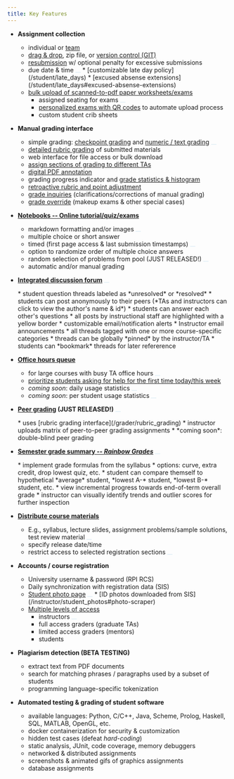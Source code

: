 ```yaml
---
title: Key Features
---
```




* **Assignment collection**   
  * individual or [team](/student/team_assignments)
  * [drag & drop](/student/submission), zip file, or [version control (GIT)](/student/git_submission)
  * [resubmission](/student/managing_versions) w/ optional penalty for excessive submissions
  * due date & time <button style="background-color:#e6f1f7;border:none" onclick='return toggle_display("mydiv9");' href="#"><i class="fas fa-info-circle"></i></button>
    <div markdown="0" id="mydiv9" style="display: none; background-color:#e6f1f7; color:#666666;">In large courses, it is important to have a consistent and firm assignment submission policy.  But it is also important to adapt this policy for verified student personal emergencies.  And to have an organized system and transparent for tracking deadlines and exceptions.</div>
    * [customizable late day policy](/student/late_days)
    * [excused absense extensions](/student/late_days#excused-absense-extensions)
  * [bulk upload of scanned-to-pdf paper worksheets/exams](/instructor/bulk_pdf_upload)
    * assigned seating for exams <button style="background-color:#e6f1f7;border:none" onclick='return toggle_display("mydiv10");' href="#"><i class="fas fa-info-circle"></i></button>
      <div markdown="0" id="mydiv10" style="display: none; background-color:#e6f1f7; color:#666666;">Randomized, assigned seating to combat cheating during written examinations.</div>
    * [personalized exams with QR codes](https://github.com/Submitty/InstructorTools/tree/master/QR_TestMaker) to automate upload process
    * custom student crib sheets



* **Manual grading interface**
  * simple grading: [checkpoint grading](/grader/checkpoint_grading) and [numeric / text grading](/grader/numeric_text_grading) <button style="background-color:#e6f1f7;border:none" onclick='return toggle_display("mydiv11");' href="#"><i class="fas fa-info-circle"></i></button>
    <div markdown="0" id="mydiv11" style="display: none; background-color:#e6f1f7; color:#666666;"><em>Remote Learning:</em> Can be used to score participation during synchronous video lectures and/or discussion forums.</div>
  * [detailed rubric grading](/grader/rubric_grading) of submitted materials
  * web interface for file access or bulk download
  * [assign sections of grading to different TAs](/instructor/create_edit_gradeable#grader-assignment-method)
  * [digital PDF annotation](/grader/rubric_grading#overall-comment-and-pdf-annotations)
  * grading progress indicator and [grade statistics & histogram](/grader/rubric_grading_statistics)
  * [retroactive rubric and point adjustment](/grader/rubric_grading#rubric-common-mark-editing)
  * [grade inquiries](/student/grade_inquiry_student) (clarifications/corrections of manual grading)
  * [grade override](/instructor/grade_override) (makeup exams & other special cases)

* **[Notebooks -- Online tutorial/quiz/exams](/instructor/assignment_configuration/notebook)**
  * markdown formatting and/or images <button style="background-color:#e6f1f7;border:none" onclick='return toggle_display("mydiv15");' href="#"><i class="fas fa-info-circle"></i></button>
    <div markdown="0" id="mydiv15" style="display: none; background-color:#e6f1f7; color:#666666;">For figures, tables, math equations, or complex text formatting: take screenshots of your exam problems typeset with Word, LaTeX, Google Docs, etc.</div>
  * multiple choice or short answer
  * timed (first page access & last submission timestamps) <button style="background-color:#e6f1f7;border:none" onclick='return toggle_display("mydiv2");' href="#"><i class="fas fa-info-circle"></i></button>
    <div markdown="0" id="mydiv2" style="display: none; background-color:#e6f1f7; color:#666666;"><em>Remote Learning:</em> Accommodate students in different timezones</div>
  * option to randomize order of multiple choice answers
  * random selection of problems from pool (JUST RELEASED!) <button style="background-color:#e6f1f7;border:none" onclick='return toggle_display("mydiv3");' href="#"><i class="fas fa-info-circle"></i></button>
    <div markdown="0" id="mydiv3" style="display: none; background-color:#e6f1f7; color:#666666;"><em>Remote Learning:</em> Defeat cheating / disallowed collaboration</div>
  * automatic and/or manual grading

* **[Integrated discussion forum](/student/discussion_forum)** <button style="background-color:#e6f1f7;border:none" onclick='return toggle_display("mydiv12");' href="#"><i class="fas fa-info-circle"></i></button>
    <div markdown="0" id="mydiv12" style="display: none; background-color:#e6f1f7; color:#666666;">
    <ul>
    <li><em>General and Remote Learning Suggestions:</em></li>
    <ul>
    <li>Discuss assigned reading: "Write a 100-200 word response to the assigned reading, asking a question, or commenting on a classmate's post."</li>
    <li>Project status report: "Post a screenshot of your collected data, describe one challenge you have overcome, and describe one problem you have not yet resolved."</li>
    <li>Forum participation can be graded by the checkpoint or numeric/text gradable interfaces, or made available as a panel within the  interface for a rubric gradeable.</li>
    </ul>
    </ul>
    </div>
  * student question threads labeled as *unresolved* or *resolved*
    * students can post anonymously to their peers  
      (*TAs and instructors can click to view the author's name & id*)
    * students can answer each other's questions
    * all posts by instructional staff are highlighted with a yellow border
  * customizable email/notification alerts
    * Instructor email announcements
  * all threads tagged with one or more course-specific categories
  * threads can be globally *pinned* by the instructor/TA
  * students can *bookmark* threads for later refererence

* **[Office hours queue](/grader/queue)**
  * for large courses with busy TA office hours <button style="background-color:#e6f1f7;border:none" onclick='return toggle_display("mydiv14");' href="#"><i class="fas fa-info-circle"></i></button>
    <div markdown="0" id="mydiv14" style="display: none; background-color:#e6f1f7; color:#666666;"><em>Remote Learning:</em> Students post their WebEx (or other) contact information, and a member of the instructional staff contacts the student when they are available.  <em>Students should not attempt to directly contact TAs or mentors outside of scheduled office hours.</em></div>
  * [prioritize students asking for help for the first time today/this week](/grader/queue#helping-students-in-the-office-hours-queue)
  * *coming soon*: daily usage statistics <button style="background-color:#e6f1f7;border:none" onclick='return toggle_display("mydiv4");' href="#"><i class="fas fa-info-circle"></i></button>
    <div markdown="0" id="mydiv4" style="display: none; background-color:#e6f1f7; color:#666666;"><em>Remote Learning:</em> Re-distribute TA/mentor office hour time slots and coverage based on demand</div>
  * *coming soon*: per student usage statistics <button style="background-color:#e6f1f7;border:none" onclick='return toggle_display("mydiv7");' href="#"><i class="fas fa-info-circle"></i></button>
    <div markdown="0" id="mydiv7" style="display: none; background-color:#e6f1f7; color:#666666;"><em>Remote Learning:</em> Identify struggling students who are not seeking help</div>

* **[Peer grading](/instructor/peer_grading) (JUST RELEASED!)** <button style="background-color:#e6f1f7;border:none" onclick='return toggle_display("mydiv5");' href="#"><i class="fas fa-info-circle"></i></button>
    <div markdown="0" id="mydiv5" style="display: none; background-color:#e6f1f7; color:#666666;">
    <ul>
    <li><em>General and Remote Learning Suggestions:</em></li>
    <ul>
    <li>Collect written feedback from classmates during synchronous video presentations.</li>
    <li>Review intermediate phase of assignment or project.  Students can share and reviewing sample output, graphs,
    and screenshots of the current progress, and give each other references or specific suggestions for what to try next to overcome these challenges or debug their implementation.</li>
    <li>Detailed peer grading of mathematical proofs for correctness.  Similar to rigorous academic paper review.</li>
    <li>Opt-in for extra credit or mandatory participation for a course grade.</li>
    <li>Evaluate for consistency with other peer marks.</li>
    </ul>
    </ul>
    </div>
  * uses [rubric grading interface](/grader/rubric_grading)
  * instructor uploads matrix of peer-to-peer grading assignments
  * *coming soon*: double-blind peer grading

* **[Semester grade summary -- *Rainbow Grades*](/instructor/rainbow_grades/index)** <button style="background-color:#e6f1f7;border:none" onclick='return toggle_display("mydiv17");' href="#"><i class="fas fa-info-circle"></i></button>
    <div markdown="0" id="mydiv17" style="display: none; background-color:#e6f1f7; color:#666666;">In large courses, it is important to have a centralized database of grades and allow students to inspect their current grades, and facilitate corrections in the case of data entry errors.  Frequent updates to the database and transparency about the grade calculation process can significantly reduce student confusion and reduce or eliminate student-TA-instructor communications in verifying and/or correcting term grades.</div>
  * implement grade formulas from the syllabus
    * options: curve, extra credit, drop lowest quiz, etc.
  * student can compare themself to hypothetical *average* student, *lowest A-* student, *lowest B-* student, etc.
  * view incremental progress towards end-of-term overall grade
  * instructor can visually identify trends and outlier scores for further inspection

* **[Distribute course materials](/instructor/course_materials)**
  * E.g., syllabus, lecture slides, assignment problems/sample solutions, test review material <button style="background-color:#e6f1f7;border:none" onclick='return toggle_display("mydiv6");' href="#"><i class="fas fa-info-circle"></i></button>
    <div markdown="0" id="mydiv6" style="display: none; background-color:#e6f1f7; color:#666666;"><em>Remote Learning:</em> coming soon - links to large files hosted on other sites (e.g., lecture videos)</div>
  * specify release date/time
  * restrict access to selected registration sections <button style="background-color:#e6f1f7;border:none" onclick='return toggle_display("mydiv13");' href="#"><i class="fas fa-info-circle"></i></button>
    <div markdown="0" id="mydiv13" style="display: none; background-color:#e6f1f7; color:#666666;"><em>Remote Learning:</em> Different versions of the materials released at the start time for each recitation or laboratory section.</div>

* **Accounts / course registration**
  * University username & password (RPI RCS)
  * Daily synchronization with registration data (SIS)
  * [Student photo page](/instructor/student_photos) <button style="background-color:#e6f1f7;border:none" onclick='return toggle_display("mydiv16");' href="#"><i class="fas fa-info-circle"></i></button>
    <div markdown="0" id="mydiv16" style="display: none; background-color:#e6f1f7; color:#666666;">A yearbook style layout of student faces is helpful to both TAs and instructors of large courses with lecture and recitation or lab, allowing instructors and TAs to identify students who may be struggling, but rarely ask for help.</div>
    * [ID photos downloaded from SIS](/instructor/student_photos#photo-scraper)
  * [Multiple levels of access](/sysadmin/user_access_level#user-group-or-role)
    * instructors <button style="background-color:#e6f1f7;border:none" onclick='return toggle_display("mydiv8");' href="#"><i class="fas fa-info-circle"></i></button>
      <div markdown="0" id="mydiv8" style="display: none; background-color:#e6f1f7; color:#666666;"><em>Note:</em> Supports multiple instructors, and can designate a <em>head TA</em> with instructor access.</div>
    * full access graders (graduate TAs)
    * limited access graders (mentors)
    * students

* **Plagiarism detection (BETA TESTING)**
  * extract text from PDF documents
  * search for matching phrases / paragraphs used by a subset of students
  * programming language-specific tokenization

* **Automated testing & grading of student software**
  * available languages: Python, C/C++, Java, Scheme, Prolog, Haskell, SQL, MATLAB, OpenGL, etc.
  * docker containerization for security & customization
  * hidden test cases (defeat *hard-coding*)
  * static analysis, JUnit, code coverage, memory debuggers
  * networked & distributed assignments
  * screenshots & animated gifs of graphics assignments
  * database assignments




